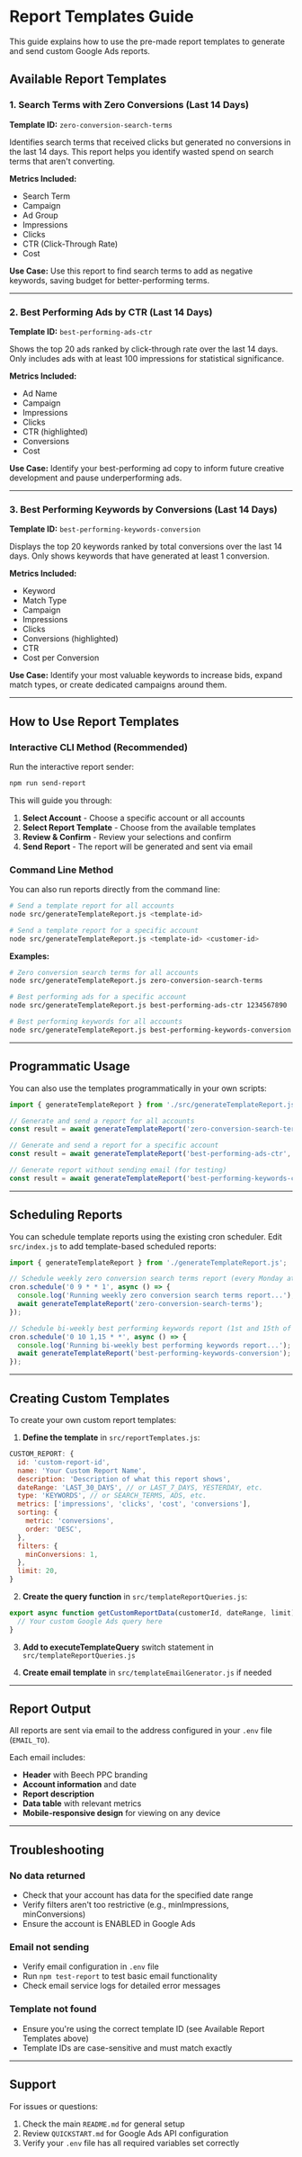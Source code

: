 # Report Templates Guide

This guide explains how to use the pre-made report templates to generate and send custom Google Ads reports.

## Available Report Templates

### 1. Search Terms with Zero Conversions (Last 14 Days)
**Template ID:** `zero-conversion-search-terms`

Identifies search terms that received clicks but generated no conversions in the last 14 days. This report helps you identify wasted spend on search terms that aren't converting.

**Metrics Included:**
- Search Term
- Campaign
- Ad Group
- Impressions
- Clicks
- CTR (Click-Through Rate)
- Cost

**Use Case:** Use this report to find search terms to add as negative keywords, saving budget for better-performing terms.

---

### 2. Best Performing Ads by CTR (Last 14 Days)
**Template ID:** `best-performing-ads-ctr`

Shows the top 20 ads ranked by click-through rate over the last 14 days. Only includes ads with at least 100 impressions for statistical significance.

**Metrics Included:**
- Ad Name
- Campaign
- Impressions
- Clicks
- CTR (highlighted)
- Conversions
- Cost

**Use Case:** Identify your best-performing ad copy to inform future creative development and pause underperforming ads.

---

### 3. Best Performing Keywords by Conversions (Last 14 Days)
**Template ID:** `best-performing-keywords-conversion`

Displays the top 20 keywords ranked by total conversions over the last 14 days. Only shows keywords that have generated at least 1 conversion.

**Metrics Included:**
- Keyword
- Match Type
- Campaign
- Impressions
- Clicks
- Conversions (highlighted)
- CTR
- Cost per Conversion

**Use Case:** Identify your most valuable keywords to increase bids, expand match types, or create dedicated campaigns around them.

---

## How to Use Report Templates

### Interactive CLI Method (Recommended)

Run the interactive report sender:

```bash
npm run send-report
```

This will guide you through:
1. **Select Account** - Choose a specific account or all accounts
2. **Select Report Template** - Choose from the available templates
3. **Review & Confirm** - Review your selections and confirm
4. **Send Report** - The report will be generated and sent via email

### Command Line Method

You can also run reports directly from the command line:

```bash
# Send a template report for all accounts
node src/generateTemplateReport.js <template-id>

# Send a template report for a specific account
node src/generateTemplateReport.js <template-id> <customer-id>
```

**Examples:**

```bash
# Zero conversion search terms for all accounts
node src/generateTemplateReport.js zero-conversion-search-terms

# Best performing ads for a specific account
node src/generateTemplateReport.js best-performing-ads-ctr 1234567890

# Best performing keywords for all accounts
node src/generateTemplateReport.js best-performing-keywords-conversion
```

---

## Programmatic Usage

You can also use the templates programmatically in your own scripts:

```javascript
import { generateTemplateReport } from './src/generateTemplateReport.js';

// Generate and send a report for all accounts
const result = await generateTemplateReport('zero-conversion-search-terms');

// Generate and send a report for a specific account
const result = await generateTemplateReport('best-performing-ads-ctr', '1234567890');

// Generate report without sending email (for testing)
const result = await generateTemplateReport('best-performing-keywords-conversion', null, false);
```

---

## Scheduling Reports

You can schedule template reports using the existing cron scheduler. Edit `src/index.js` to add template-based scheduled reports:

```javascript
import { generateTemplateReport } from './generateTemplateReport.js';

// Schedule weekly zero conversion search terms report (every Monday at 9 AM)
cron.schedule('0 9 * * 1', async () => {
  console.log('Running weekly zero conversion search terms report...');
  await generateTemplateReport('zero-conversion-search-terms');
});

// Schedule bi-weekly best performing keywords report (1st and 15th of month at 10 AM)
cron.schedule('0 10 1,15 * *', async () => {
  console.log('Running bi-weekly best performing keywords report...');
  await generateTemplateReport('best-performing-keywords-conversion');
});
```

---

## Creating Custom Templates

To create your own custom report templates:

1. **Define the template** in `src/reportTemplates.js`:

```javascript
CUSTOM_REPORT: {
  id: 'custom-report-id',
  name: 'Your Custom Report Name',
  description: 'Description of what this report shows',
  dateRange: 'LAST_30_DAYS', // or LAST_7_DAYS, YESTERDAY, etc.
  type: 'KEYWORDS', // or SEARCH_TERMS, ADS, etc.
  metrics: ['impressions', 'clicks', 'cost', 'conversions'],
  sorting: {
    metric: 'conversions',
    order: 'DESC',
  },
  filters: {
    minConversions: 1,
  },
  limit: 20,
}
```

2. **Create the query function** in `src/templateReportQueries.js`:

```javascript
export async function getCustomReportData(customerId, dateRange, limit) {
  // Your custom Google Ads query here
}
```

3. **Add to executeTemplateQuery** switch statement in `src/templateReportQueries.js`

4. **Create email template** in `src/templateEmailGenerator.js` if needed

---

## Report Output

All reports are sent via email to the address configured in your `.env` file (`EMAIL_TO`).

Each email includes:
- **Header** with Beech PPC branding
- **Account information** and date
- **Report description**
- **Data table** with relevant metrics
- **Mobile-responsive design** for viewing on any device

---

## Troubleshooting

### No data returned
- Check that your account has data for the specified date range
- Verify filters aren't too restrictive (e.g., minImpressions, minConversions)
- Ensure the account is ENABLED in Google Ads

### Email not sending
- Verify email configuration in `.env` file
- Run `npm test-report` to test basic email functionality
- Check email service logs for detailed error messages

### Template not found
- Ensure you're using the correct template ID (see Available Report Templates above)
- Template IDs are case-sensitive and must match exactly

---

## Support

For issues or questions:
1. Check the main `README.md` for general setup
2. Review `QUICKSTART.md` for Google Ads API configuration
3. Verify your `.env` file has all required variables set correctly
